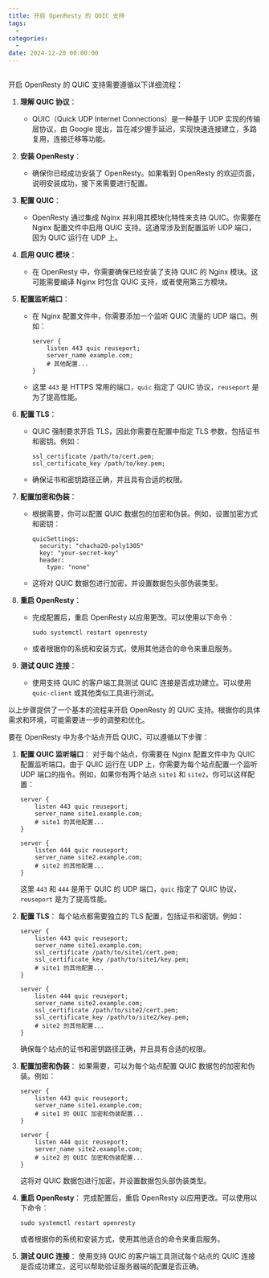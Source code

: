 ```yaml
---
title: 开启 OpenResty 的 QUIC 支持
tags:
  - 
categories:
  - 
date: 2024-12-20 00:00:00
---
```


> 

<!-- more -->

## 

开启 OpenResty 的 QUIC 支持需要遵循以下详细流程：

1. **理解 QUIC 协议**：
   - QUIC（Quick UDP Internet Connections）是一种基于 UDP 实现的传输层协议，由 Google 提出，旨在减少握手延迟，实现快速连接建立，多路复用，连接迁移等功能。

2. **安装 OpenResty**：
   - 确保你已经成功安装了 OpenResty。如果看到 OpenResty 的欢迎页面，说明安装成功，接下来需要进行配置。

3. **配置 QUIC**：
   - OpenResty 通过集成 Nginx 并利用其模块化特性来支持 QUIC。你需要在 Nginx 配置文件中启用 QUIC 支持。这通常涉及到配置监听 UDP 端口，因为 QUIC 运行在 UDP 上。

4. **启用 QUIC 模块**：
   - 在 OpenResty 中，你需要确保已经安装了支持 QUIC 的 Nginx 模块。这可能需要编译 Nginx 时包含 QUIC 支持，或者使用第三方模块。

5. **配置监听端口**：
   - 在 Nginx 配置文件中，你需要添加一个监听 QUIC 流量的 UDP 端口。例如：
     ```
     server {
         listen 443 quic reuseport;
         server_name example.com;
         # 其他配置...
     }
     ```
   - 这里 `443` 是 HTTPS 常用的端口，`quic` 指定了 QUIC 协议，`reuseport` 是为了提高性能。

6. **配置 TLS**：
   - QUIC 强制要求开启 TLS，因此你需要在配置中指定 TLS 参数，包括证书和密钥。例如：
     ```
     ssl_certificate /path/to/cert.pem;
     ssl_certificate_key /path/to/key.pem;
     ```
   - 确保证书和密钥路径正确，并且具有合适的权限。

7. **配置加密和伪装**：
   - 根据需要，你可以配置 QUIC 数据包的加密和伪装。例如，设置加密方式和密钥：
     ```
     quicSettings:
       security: "chacha20-poly1305"
       key: "your-secret-key"
       header:
         type: "none"
     ```
   - 这将对 QUIC 数据包进行加密，并设置数据包头部伪装类型。

8. **重启 OpenResty**：
   - 完成配置后，重启 OpenResty 以应用更改。可以使用以下命令：
     ```
     sudo systemctl restart openresty
     ```
   - 或者根据你的系统和安装方式，使用其他适合的命令来重启服务。

9. **测试 QUIC 连接**：
   - 使用支持 QUIC 的客户端工具测试 QUIC 连接是否成功建立。可以使用 `quic-client` 或其他类似工具进行测试。

以上步骤提供了一个基本的流程来开启 OpenResty 的 QUIC 支持。根据你的具体需求和环境，可能需要进一步的调整和优化。

要在 OpenResty 中为多个站点开启 QUIC，可以遵循以下步骤：

1. **配置 QUIC 监听端口**：
   对于每个站点，你需要在 Nginx 配置文件中为 QUIC 配置监听端口。由于 QUIC 运行在 UDP 上，你需要为每个站点配置一个监听 UDP 端口的指令。例如，如果你有两个站点 `site1` 和 `site2`，你可以这样配置：
   ```nginx
   server {
       listen 443 quic reuseport;
       server_name site1.example.com;
       # site1 的其他配置...
   }

   server {
       listen 444 quic reuseport;
       server_name site2.example.com;
       # site2 的其他配置...
   }
   ```
   这里 `443` 和 `444` 是用于 QUIC 的 UDP 端口，`quic` 指定了 QUIC 协议，`reuseport` 是为了提高性能。

2. **配置 TLS**：
   每个站点都需要独立的 TLS 配置，包括证书和密钥。例如：
   ```nginx
   server {
       listen 443 quic reuseport;
       server_name site1.example.com;
       ssl_certificate /path/to/site1/cert.pem;
       ssl_certificate_key /path/to/site1/key.pem;
       # site1 的其他配置...
   }

   server {
       listen 444 quic reuseport;
       server_name site2.example.com;
       ssl_certificate /path/to/site2/cert.pem;
       ssl_certificate_key /path/to/site2/key.pem;
       # site2 的其他配置...
   }
   ```
   确保每个站点的证书和密钥路径正确，并且具有合适的权限。

3. **配置加密和伪装**：
   如果需要，可以为每个站点配置 QUIC 数据包的加密和伪装。例如：
   ```nginx
   server {
       listen 443 quic reuseport;
       server_name site1.example.com;
       # site1 的 QUIC 加密和伪装配置...
   }

   server {
       listen 444 quic reuseport;
       server_name site2.example.com;
       # site2 的 QUIC 加密和伪装配置...
   }
   ```
   这将对 QUIC 数据包进行加密，并设置数据包头部伪装类型。

4. **重启 OpenResty**：
   完成配置后，重启 OpenResty 以应用更改。可以使用以下命令：
   ```
   sudo systemctl restart openresty
   ```
   或者根据你的系统和安装方式，使用其他适合的命令来重启服务。

5. **测试 QUIC 连接**：
   使用支持 QUIC 的客户端工具测试每个站点的 QUIC 连接是否成功建立，这可以帮助验证服务器端的配置是否正确。